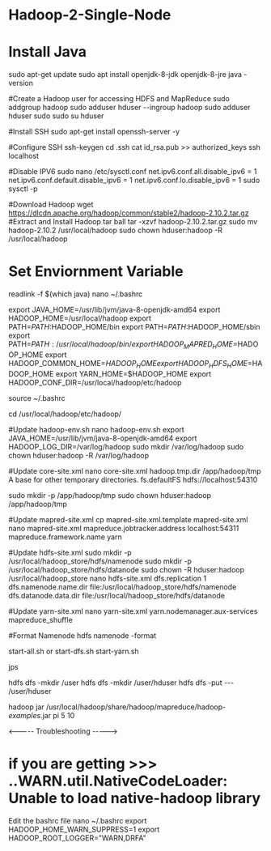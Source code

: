 # Hadoop-2-Single-Node
# Install Java
sudo apt-get update
sudo apt install openjdk-8-jdk openjdk-8-jre
java -version

#Create a Hadoop user for accessing HDFS and MapReduce
sudo addgroup hadoop
sudo adduser hduser --ingroup hadoop 
sudo adduser hduser sudo
sudo su hduser

#Install SSH
sudo apt-get install openssh-server -y

#Configure SSH
ssh-keygen
cd .ssh
cat id_rsa.pub >> authorized_keys
ssh localhost

#Disable IPV6
sudo nano /etc/sysctl.conf
net.ipv6.conf.all.disable_ipv6 = 1
net.ipv6.conf.default.disable_ipv6 = 1
net.ipv6.conf.lo.disable_ipv6 = 1
sudo sysctl -p

#Download Hadoop
wget https://dlcdn.apache.org/hadoop/common/stable2/hadoop-2.10.2.tar.gz
#Extract and Install Hadoop tar ball
tar -xzvf hadoop-2.10.2.tar.gz
sudo mv hadoop-2.10.2 /usr/local/hadoop
sudo chown hduser:hadoop -R /usr/local/hadoop

# Set Enviornment Variable
readlink -f $(which java)
nano ~/.bashrc

export JAVA_HOME=/usr/lib/jvm/java-8-openjdk-amd64
export HADOOP_HOME=/usr/local/hadoop
export PATH=$PATH:$HADOOP_HOME/bin
export PATH=$PATH:$HADOOP_HOME/sbin
export PATH=$PATH:/usr/local/hadoop/bin/
export HADOOP_MAPRED_HOME=$HADOOP_HOME
export HADOOP_COMMON_HOME=$HADOOP_HOME
export HADOOP_HDFS_HOME=$HADOOP_HOME
export YARN_HOME=$HADOOP_HOME
export HADOOP_CONF_DIR=/usr/local/hadoop/etc/hadoop

source ~/.bashrc

cd /usr/local/hadoop/etc/hadoop/

#Update hadoop-env.sh
nano hadoop-env.sh
export JAVA_HOME=/usr/lib/jvm/java-8-openjdk-amd64
export HADOOP_LOG_DIR=/var/log/hadoop
sudo mkdir /var/log/hadoop
sudo chown hduser:hadoop -R /var/log/hadoop

#Update core-site.xml
nano core-site.xml
<property>
  <name>hadoop.tmp.dir</name>
  <value>/app/hadoop/tmp</value>
  <description>A base for other temporary directories.</description>
 </property>
 <property>
  <name>fs.defaultFS</name>
  <value>hdfs://localhost:54310</value>
</property>

sudo mkdir -p /app/hadoop/tmp
sudo chown hduser:hadoop /app/hadoop/tmp


#Update mapred-site.xml
cp mapred-site.xml.template mapred-site.xml
nano mapred-site.xml
<property>
  <name>mapreduce.jobtracker.address</name>
  <value>localhost:54311</value>
   </property>
<property>
   <name>mapreduce.framework.name</name>
   <value>yarn</value>
 </property>


#Update hdfs-site.xml
sudo mkdir -p /usr/local/hadoop_store/hdfs/namenode
sudo mkdir -p /usr/local/hadoop_store/hdfs/datanode
sudo chown -R hduser:hadoop /usr/local/hadoop_store
nano hdfs-site.xml
<property> 
<name>dfs.replication</name>
  <value>1</value>
 </property>
 <property>
   <name>dfs.namenode.name.dir</name>
   <value>file:/usr/local/hadoop_store/hdfs/namenode</value>
 </property>
 <property>
   <name>dfs.datanode.data.dir</name>
   <value>file:/usr/local/hadoop_store/hdfs/datanode</value>
 </property>


#Update yarn-site.xml
nano yarn-site.xml
<property>
      <name>yarn.nodemanager.aux-services</name>
      <value>mapreduce_shuffle</value>
   </property>


#Format Namenode
hdfs namenode -format

start-all.sh 
or start-dfs.sh
start-yarn.sh


jps



hdfs dfs -mkdir /user
hdfs dfs -mkdir /user/hduser
hdfs dfs -put --- /user/hduser

hadoop jar /usr/local/hadoop/share/hadoop/mapreduce/hadoop-*examples*.jar pi 5 10




<----- Troubleshooting ----->
# if you are getting >>>  ..WARN.util.NativeCodeLoader: Unable to load native-hadoop library
Edit the bashrc file
nano ~/.bashrc
export HADOOP_HOME_WARN_SUPPRESS=1
export HADOOP_ROOT_LOGGER="WARN,DRFA"
